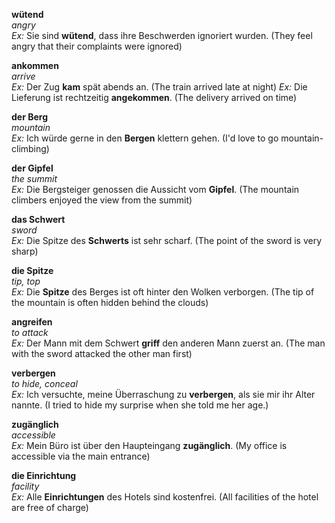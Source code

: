 **wütend**  
*angry*  
*Ex:* Sie sind **wütend**, dass ihre Beschwerden ignoriert wurden. (They feel angry that their complaints were ignored)

**ankommen**  
*arrive*  
*Ex:* Der Zug **kam** spät abends an. (The train arrived late at night)
*Ex:* Die Lieferung ist rechtzeitig **angekommen**. (The delivery arrived on time)

**der Berg**  
*mountain*  
*Ex:* Ich würde gerne in den **Bergen** klettern gehen. (I'd love to go mountain-climbing)

**der Gipfel**  
*the summit*  
*Ex:* Die Bergsteiger genossen die Aussicht vom **Gipfel**. (The mountain climbers enjoyed the view from the summit)

**das Schwert**  
*sword*  
*Ex:* Die Spitze des **Schwerts** ist sehr scharf. (The point of the sword is very sharp)

**die Spitze**  
*tip, top*  
*Ex:* Die **Spitze** des Berges ist oft hinter den Wolken verborgen. (The tip of the mountain is often hidden behind the clouds)

**angreifen**  
*to attack*  
*Ex:* Der Mann mit dem Schwert **griff** den anderen Mann zuerst an. (The man with the sword attacked the other man first)

**verbergen**  
*to hide, conceal*  
*Ex:* Ich versuchte, meine Überraschung zu **verbergen**, als sie mir ihr Alter nannte. (I tried to hide my surprise when she told me her age.)

**zugänglich**  
*accessible*  
*Ex:* Mein Büro ist über den Haupteingang **zugänglich**. (My office is accessible via the main entrance)

**die Einrichtung**  
*facility*  
*Ex:* Alle **Einrichtungen** des Hotels sind kostenfrei. (All facilities of the hotel are free of charge)